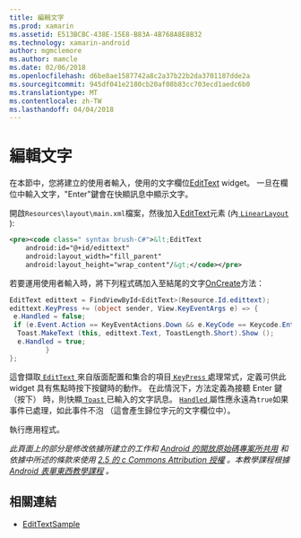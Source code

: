 ```yaml
---
title: 編輯文字
ms.prod: xamarin
ms.assetid: E513BCBC-438E-15E8-B83A-4B768A8E8B32
ms.technology: xamarin-android
author: mgmclemore
ms.author: mamcle
ms.date: 02/06/2018
ms.openlocfilehash: d6be8ae1587742a8c2a37b22b2da3701187dde2a
ms.sourcegitcommit: 945df041e2180cb20af08b83cc703ecd1aedc6b0
ms.translationtype: MT
ms.contentlocale: zh-TW
ms.lasthandoff: 04/04/2018
---
```

# <a name="edit-text"></a>編輯文字

在本節中，您將建立的使用者輸入，使用的文字欄位[EditText](https://developer.xamarin.com/api/type/Android.Widget.EditText/) widget。 一旦在欄位中輸入文字，"Enter"鍵會在快顯訊息中顯示文字。

開啟<code>Resources\layout\main.xml</code>檔案，然後加入[EditText](https://developer.xamarin.com/api/type/Android.Widget.EditText/)元素 (內[ `LinearLayout` ](https://developer.xamarin.com/api/type/Android.Widget.LinearLayout/)):

```xml
<pre><code class=" syntax brush-C#">&lt;EditText
    android:id="@+id/edittext"
    android:layout_width="fill_parent"
    android:layout_height="wrap_content"/&gt;</code></pre>
```

若要運用使用者輸入時，將下列程式碼加入至結尾的文字[OnCreate](https://developer.xamarin.com/api/member/Android.App.Activity.OnCreate/)方法：

```csharp
EditText edittext = FindViewById<EditText>(Resource.Id.edittext);
edittext.KeyPress += (object sender, View.KeyEventArgs e) => {
 e.Handled = false;
 if (e.Event.Action == KeyEventActions.Down && e.KeyCode == Keycode.Enter) {
  Toast.MakeText (this, edittext.Text, ToastLength.Short).Show ();
  e.Handled = true;
         }
};
```

這會擷取[ `EditText` ](https://developer.xamarin.com/api/type/Android.Widget.EditText/)來自版面配置和集合的項目[ `KeyPress` ](https://developer.xamarin.com/api/event/Android.Views.View.KeyPress/)處理常式，定義可供此 widget 具有焦點時按下按鍵時的動作。 在此情況下，方法定義為接聽 Enter 鍵 （按下） 時，則快顯[ `Toast` ](https://developer.xamarin.com/api/type/Android.Widget.Toast/)已輸入的文字訊息。 [ `Handled` ](https://developer.xamarin.com/api/property/Android.Views.View+KeyEventArgs.Handled/)屬性應永遠為`true`如果事件已處理，如此事件不泡 （這會產生歸位字元的文字欄位中）。

執行應用程式。

*此頁面上的部分是修改依據所建立的工作和* [ *Android 的開放原始碼專案所共用*](http://code.google.com/policies.html) *和依據中所述的條款來使用* [ *2.5 的 c Commons Attribution 授權*](http://creativecommons.org/licenses/by/2.5/) *。本教學課程根據* [ *Android 表單東西教學課程*](http://developer.android.com/resources/tutorials/views/hello-formstuff.html) *。*



## <a name="related-links"></a>相關連結

- [EditTextSample](https://developer.xamarin.com/samples/monodroid/UserInterface/EditTextSample/)
